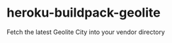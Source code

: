 heroku-buildpack-geolite
========================

Fetch the latest Geolite City into your vendor directory